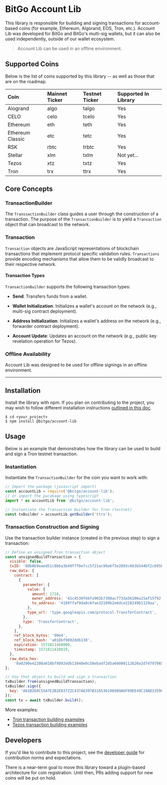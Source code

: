 # BitGo Account Lib

This library is responsible for building and signing transactions for
account-based coins (for example, Ethereum, Algorand, EOS, Tron, etc.). Account
Lib was developed for BitGo and BitGo's multi-sig wallets, but it can also be
used independently, outside of our wallet ecosystem.

> Account Lib can be used in an offline environment.

## Supported Coins

Below is the list of coins supported by this library -- as well as those that
are on the roadmap.

| Coin             | Mainnet Ticker | Testnet Ticker | Supported In Library |
|:-----------------|:---------------|:---------------|:---------------------|
| Alogrand         | algo           | talgo          | Yes                  |
| CELO             | celo           | tcelo          | Yes                  |
| Ethereum         | eth            | teth           | Yes                  |
| Ethereum Classic | etc            | tetc           | Yes                  |
| RSK              | rbtc           | trbtc          | Yes                  |
| Stellar          | xlm            | txlm           | Not yet...           |
| Tezos            | xtz            | txtz           | Yes                  |
| Tron             | trx            | ttrx           | Yes                  |

## Core Concepts

### TransactionBuilder

The `TranssactionBuilder` class guides a user through the construction of a
transaction. The purpose of the `TransactionBuilder` is to yield a `Transaction`
object that can broadcast to the network.

### Transaction

`Transaction` objects are JavaScript representations of blockchain transactions
that implement protocol specific validation rules. `Transactions` provide
encoding mechanisms that allow them to be validly broadcast to their respective
network.

#### Transaction Types

`TransactionBuilder` supports the following transaction types:

- **Send**: Transfers funds from a wallet.

- **Wallet Initialization**: Initializes a wallet's account on the network
  (e.g., multi-sig contract deployment).

- **Address Initialization**: Initializes a wallet's address on the network
  (e.g., forwarder contract deployment).

- **Account Update**: Updates an account on the network (e.g., public key
  revelation operation for Tezos).

### Offline Availability

Account Lib was designed to be used for offline signings in an offline
environment.

---

## Installation

Install the library with npm. If you plan on contributing to the project, you
may wish to follow different installation instructions
[outlined in this doc](DEVELOPER.md).

```
$ cd <your_project>
$ npm install @bitgo/account-lib
```

## Usage

Below is an example that demonstrates how the library can be used to build and
sign a Tron testnet transaction.

### Instantiation

Instantiate the `TransactionBuilder` for the coin you want to work with:

```javascript
// Import the package (javascript import)
const accountLib = require('@bitgo/account-lib');
// or import the pacakage using typescript
import * as accountLib from '@bitgo/account-lib';

// Instantiate the Transaction Builder for Tron (testnet)
const txBuilder = accountLib.getBuilder('ttrx');
```

### Transaction Construction and Signing

Use the transaction builder instance (created in the previous step) to sign a
transaction:

```javascript
// Define an unsigned Tron transaction object
const unsignedBuildTransaction = {
  visible: false,
  txID: '80b8b9eaed51c8bba3b49f7f0e7cc5f21ac99a6f3e2893c663b544bf2c695b1d',
  raw_data: {
    contract: [
      {
        parameter: {
          value: {
            amount: 1718,
            owner_address: '41c4530f6bfa902b7398ac773da56106a15af15f92',
            to_address: '4189ffaf9da8c6fae32189b2e6dce228249b1129aa',
          },
          type_url: 'type.googleapis.com/protocol.TransferContract',
        },
        type: 'TransferContract',
      },
    ],
    ref_block_bytes: '90e4',
    ref_block_hash: 'a018bf9892ddb138',
    expiration: 1571811468000,
    timestamp: 1571811410819,
  },
  raw_data_hex:
    '0a0290e42208a018bf9892ddb13840e0c58ebadf2d5a66080112620a2d747970652e676f6f676c65617069732e636f6d2f70726f746f636f6c2e5472616e73666572436f6e747261637412310a1541c4530f6bfa902b7398ac773da56106a15af15f9212154189ffaf9da8c6fae32189b2e6dce228249b1129aa18b60d7083878bbadf2d',
};

// Use that object to build and sign a transaction
txBuilder.from(unsignedBuildTransaction);
txBuilder.sign({
  key: 'A81B2E0C55A7E2B2E837ZZC437A6397B316536196989A6F09EE49C19AD33590W',
});
const tx = await txBuilder.build();
```

More examples:

- [Tron transaction building examples](https://github.com/BitGo/bitgo-account-lib/blob/master/test/unit/coin/trx/transactionBuilder.ts)
- [Tezos transaction building examples](https://github.com/BitGo/bitgo-account-lib/blob/master/test/unit/coin/xtz/transactionBuilder.ts)

## Developers

If you'd like to contribute to this project, see the
[developer guide](DEVELOPER.md) for contribution norms and expectations.

There is a near-term goal to move this library toward a plugin-based
architecture for coin registration. Until then, PRs adding support for new coins
will be put on hold.
